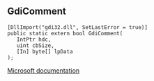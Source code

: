 ## GdiComment

```
[DllImport("gdi32.dll", SetLastError = true)]
public static extern bool GdiComment(
   IntPtr hdc,
   uint cbSize,
   [In] byte[] lpData
);
```

[Microsoft documentation](https://docs.microsoft.com/en-us/windows/win32/api/wingdi/nf-wingdi-gdicomment)

